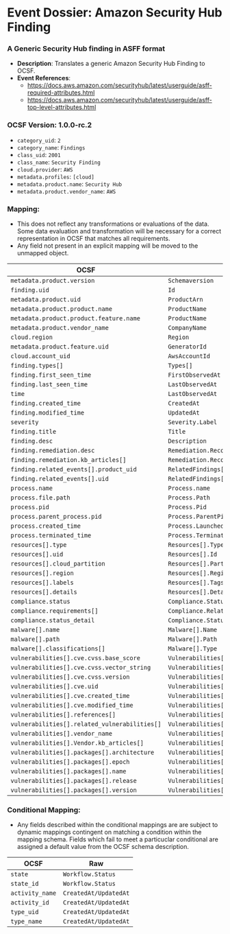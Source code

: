# Event Dossier: Amazon Security Hub Finding
### A Generic Security Hub finding in ASFF format
- **Description**: Translates a generic Amazon Security Hub Finding to OCSF.
- **Event References**:
  - https://docs.aws.amazon.com/securityhub/latest/userguide/asff-required-attributes.html
  - https://docs.aws.amazon.com/securityhub/latest/userguide/asff-top-level-attributes.html

 ### OCSF Version: 1.0.0-rc.2
 - `category_uid`: `2`
 - `category_name`: `Findings`
 - `class_uid`: `2001`
 - `class_name`: `Security Finding`
 - `cloud.provider`: `AWS`
 - `metadata.profiles`: `[cloud]`
 - `metadata.product.name`: `Security Hub`
 - `metadata.product.vendor_name`: `AWS`

 ### Mapping:
 - This does not reflect any transformations or evaluations of the data. Some data evaluation and transformation will be necessary for a correct representation in OCSF that matches all requirements. 
 - Any field not present in an explicit mapping will be moved to the unmapped object.

| OCSF                       | Raw             |
| -------------------------- | ----------------|
|`metadata.product.version` | `Schemaversion`       |
|`finding.uid`|`Id`|
|`metadata.product.uid`|`ProductArn`|
|`metadata.product.product.name`|`ProductName`|
|`metadata.product.product.feature.name`|`ProductName`|
|`metadata.product.vendor_name`|`CompanyName`|
|`cloud.region`|`Region`|
|`metadata.product.feature.uid`|`GeneratorId`|
|`cloud.account_uid`|`AwsAccountId`|
|`finding.types[]`|`Types[]`|
|`finding.first_seen_time`|`FirstObservedAt`|
|`finding.last_seen_time`|`LastObservedAt`|
|`time`|`LastObservedAt`|
|`finding.created_time`|`CreatedAt`|
|`finding.modified_time`|`UpdatedAt`|
|`severity`|`Severity.Label`|
|`finding.title`|`Title`|
|`finding.desc`|`Description`|
|`finding.remediation.desc`|`Remediation.Recommendation.Text`|
|`finding.remediation.kb_articles[]`|`Remediation.Recommendation.Url`|
|`finding.related_events[].product_uid`|`RelatedFindings[].ProductArn`|
|`finding.related_events[].uid`|`RelatedFindings[].Id`|
|`process.name`|`Process.name`|
|`process.file.path`|`Process.Path`|
|`process.pid`|`Process.Pid`|
|`process.parent_process.pid`|`Process.ParentPid`|
|`process.created_time`|`Process.LaunchedAt`|
|`process.terminated_time`|`Process.TerminatedAt`|
|`resources[].type`|`Resources[].Type`|
|`resources[].uid`|`Resources[].Id`|
|`resources[].cloud_partition`|`Resources[].Partition`|
|`resources[].region`|`Resources[].Region`|
|`resources[].labels`|`Resources[].Tags`|
|`resources[].details`|`Resources[].Details`|
|`compliance.status`|`Compliance.Status`|
|`compliance.requirements[]`|`Compliance.RelatedRequirements[]`|
|`compliance.status_detail`|`Compliance.StatusReasons[].Description`|
|`malware[].name`|`Malware[].Name`|
|`malware[].path`|`Malware[].Path`|
|`malware[].classifications[]`|`Malware[].Type`|
|`vulnerabilities[].cve.cvss.base_score`|`Vulnerabilities[].Cvss[].BaseScore`|
|`vulnerabilities[].cve.cvss.vector_string`|`Vulnerabilities[].Cvss[].BaseVector`|
|`vulnerabilities[].cve.cvss.version`|`Vulnerabilities[].Cvss[].Version`|
|`vulnerabilities[].cve.uid`|`Vulnerabilities[].Cvss[].Id`|
|`vulnerabilities[].cve.created_time`|`Vulnerabilities[].Vendor.VendorCreatedAt`|
|`vulnerabilities[].cve.modified_time`|`Vulnerabilities[].Vendor.VendorUpdatedAt`|
|`vulnerabilities[].references[]`|`Vulnerabilities[].ReferenceUrls[]`|
|`vulnerabilities[].related_vulnerabilities[]`|`Vulnerabilities[].RelatedVulnerabilities[]`|
|`vulnerabilities[].vendor_name`|`Vulnerabilities[].Vendor.Name`|
|`vulnerabilities[].Vendor.kb_articles[]`|`Vulnerabilities[].Vendor.Url`|
|`vulnerabilities[].packages[].architecture`|`Vulnerabilities[].VulnerablePackages[].Architecture`|
|`vulnerabilities[].packages[].epoch`|`Vulnerabilities[].VulnerablePackages[].Epoch`|
|`vulnerabilities[].packages[].name`|`Vulnerabilities[].VulnerablePackages[].Name`|
|`vulnerabilities[].packages[].release`|`Vulnerabilities[].VulnerablePackages[].Release`|
|`vulnerabilities[].packages[].version`|`Vulnerabilities[].VulnerablePackages[].Version`|

 ### Conditional Mapping:
 - Any fields described within the conditional mappings are are subject to dynamic mappings contingent on matching a condition within the mapping schema. Fields which fail to meet a particuclar conditional are assigned a default value from the OCSF schema description.

| OCSF                       | Raw             |
| -------------------------- | ----------------|
|`state`|`Workflow.Status`|
|`state_id`|`Workflow.Status`|
|`activity_name`|`CreatedAt/UpdatedAt`|
|`activity_id`|`CreatedAt/UpdatedAt`|
|`type_uid`|`CreatedAt/UpdatedAt`|
|`type_name`|`CreatedAt/UpdatedAt`|
